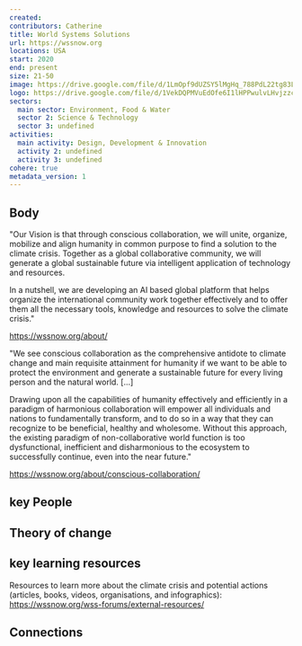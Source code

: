 ```yaml
---
created:
contributors: Catherine
title: World Systems Solutions
url: https://wssnow.org
locations: USA
start: 2020
end: present
size: 21-50
image: https://drive.google.com/file/d/1LmOpf9dUZSY5lMgHq_788PdL22tg83LI/view?usp=drive_link
logo: https://drive.google.com/file/d/1VekDQPMVuEdOfe6I1lHPPwulvLHvjzzc/view?usp=drive_link
sectors:
  main sector: Environment, Food & Water
  sector 2: Science & Technology
  sector 3: undefined
activities: 
  main activity: Design, Development & Innovation
  activity 2: undefined
  activity 3: undefined
cohere: true
metadata_version: 1
---
```



## Body

"Our Vision is that through conscious collaboration, we will unite, organize, mobilize and align humanity in common purpose to find a solution to the climate crisis. Together as a global collaborative community, we will generate a global sustainable future via intelligent application of technology and resources. 

In a nutshell, we are developing an AI based global platform that helps organize the international community work together effectively and to offer them all the necessary tools, knowledge and resources to solve the climate crisis."

https://wssnow.org/about/ 

"We see conscious collaboration as the comprehensive antidote to climate change and main requisite attainment for humanity if we want to be able to protect the environment and generate a sustainable future for every living person and the natural world. [...]

Drawing upon all the capabilities of humanity effectively and efficiently in a paradigm of harmonious collaboration will empower all individuals and nations to fundamentally transform, and to do so in a way that they can recognize to be beneficial, healthy and wholesome. Without this approach, the existing paradigm of non-collaborative world function is too dysfunctional, inefficient and disharmonious to the ecosystem to successfully continue, even into the near future."

https://wssnow.org/about/conscious-collaboration/ 

## key People



## Theory of change



## key learning resources

Resources to learn more about the climate crisis and potential actions (articles, books, videos, organisations, and infographics): https://wssnow.org/wss-forums/external-resources/

## Connections




